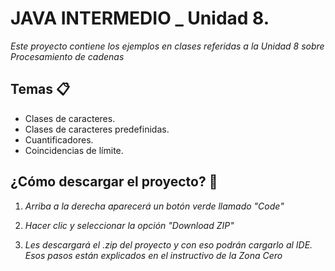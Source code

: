 # JAVA INTERMEDIO _ Unidad 8.

_Este proyecto contiene los ejemplos en clases referidas a la Unidad 8 sobre Procesamiento de cadenas_

## Temas 📋
* Clases de caracteres.
* Clases de caracteres predefinidas.
* Cuantificadores.
* Coincidencias de límite.

## ¿Cómo descargar el proyecto? 🔧
1. _Arriba a la derecha aparecerá un botón verde llamado "Code"_

2. _Hacer clic y seleccionar la opción "Download ZIP"_

3. _Les descargará el .zip del proyecto y con eso podrán cargarlo al IDE. Esos pasos están explicados en el instructivo de la Zona Cero_
